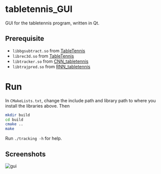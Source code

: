 # tabletennis_GUI
GUI for the tabletennis program, written in Qt.

## Prerequisite

- `libbgsubtract.so` from [TableTennis](https://github.com/BrotherJing/TableTennis)
- `librec3d.so` from [TableTennis](https://github.com/BrotherJing/TableTennis)
- `libtracker.so` from [CNN_tabletennis](https://github.com/BrotherJing/CNN_tabletennis)
- `libtrajpred.so` from [RNN_tabletennis](https://github.com/BrotherJing/RNN_tabletennis)

# Run

In `CMakeLists.txt`, change the include path and library path to where you install the libraries above. Then

```bash
mkdir build
cd build
cmake ..
make
```

Run `./tracking -h` for help.

## Screenshots

![gui](https://brotherjing-static.s3-ap-northeast-1.amazonaws.com/img/gui2.png)

